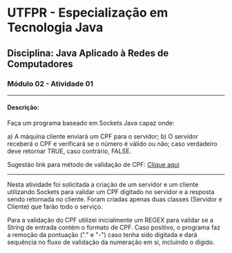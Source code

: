 # UTFPR - Especialização em Tecnologia Java
## Disciplina: Java Aplicado à Redes de Computadores 
### Módulo 02 - Atividade 01

---

#### Descrição:
Faça um programa baseado em Sockets Java capaz onde:

a) A máquina cliente enviará um CPF para o servidor;
b) O servidor receberá o CPF e verificará se o número é válido ou não; caso verdadeiro deve retornar TRUE, caso contrário, FALSE.

Sugestão link para método de validação de CPF: [Clique aqui](http://www.hardware.com.br/comunidade/tutorial-cpf/1261362/)

---

Nesta atividade foi solicitada a criação de um servidor e um cliente utilizando Sockets para validar um CPF digitado no 
servidor e a resposta sendo retornada no cliente. Foram criadas apenas duas classes (Servidor e Cliente) que farão todo 
o serviço. 

Para a validação do CPF utilizei inicialmente um REGEX para validar se a String de entrada contém o formato de CPF. 
Caso positivo, o programa faz a remoção da pontuação ("." e "-") caso tenha sido digitada e dará sequência no fluxo de 
validação da numeração em si, incluindo o dígido.
